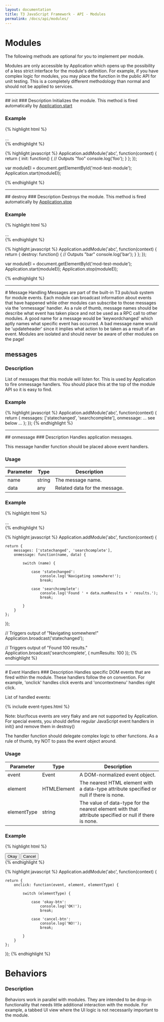 ```yaml
---
layout: documentation
title: T3 JavaScript Framework - API - Modules
permalink: /docs/api/modules/
---
```


# Modules
The following methods are optional for you to implement per module.

Modules are only accessible by Application which opens up the possibility of a less strict interface for the module's
definition. For example, if you have complex logic for modules, you may place the function in the public API
for unit testing. This is a completely different methodology than normal and should not be applied to services.

<hr class="separator">

<div class="anchor" id="init"></div>
## init
### Description
Initializes the module. This method is fired automatically by <a href="{{ site.baseurl }}/docs/api/application/#start">Application.start</a>

### Example
{% highlight html %}
<div id="mod-test-module" class="module" data-module="test-module">
	...
</div>
{% endhighlight %}

{% highlight javascript %}
Application.addModule('abc', function(context) {
	return {
		init: function() {
			// Outputs "foo"
			console.log('foo');
		}
	};
});

var moduleEl = document.getElementById('mod-test-module');
Application.start(moduleEl);

{% endhighlight %}

<hr class="separator">

<div class="anchor" id="destroy"></div>
## destroy
### Description
Destroys the module. This method is fired automatically by <a href="{{ site.baseurl }}/docs/api/application/#stop">Application.stop</a>

### Example
{% highlight html %}
<div id="mod-test-module" class="module" data-module="test-module">
	...
</div>
{% endhighlight %}

{% highlight javascript %}
Application.addModule('abc', function(context) {
	return {
		destroy: function() {
			// Outputs "bar"
			console.log('bar');
		}
	};
});

var moduleEl = document.getElementById('mod-test-module');
Application.start(moduleEl);
Application.stop(moduleEl);

{% endhighlight %}

<hr class="separator">


<div class="anchor" id="messages"></div>
# Message Handling
Messages are part of the built-in T3 pub/sub system for module events. Each module can broadcast information
about events that have happened whlie other modules can subscribe to those messages via the 'onmessage' handler.
As a rule of thumb, message names should be describe what event has taken place and not be used as a RPC call
to other modules. A good name for a message would be 'keywordchanged' which aptly names what specific event
has occurred. A bad message name would be 'updateheader' since it implies what action to be taken as a result
of an event. Modules are isolated and should never be aware of other modules on the page!

## messages
### Description
List of messages that this module will listen for. This is used by Application to fire onmessage handlers.
You should place this at the top of the module API so it is easy to find.

### Example
{% highlight javascript %}
Application.addModule('abc', function(context) {
	return {
		messages: ['statechanged', 'searchcomplete'],
		onmessage: ... see below ...
	};
});
{% endhighlight %}

<hr class="separator">

<div class="anchor" id="onmessage"></div>
## onmessage
### Description
Handles application messages.

This message handler function should be placed above event handlers.

### Usage
<table class="table table-striped">
	<thead>
		<tr>
			<th>Parameter</th>
			<th>Type</th>
			<th>Description</th>
		</tr>
	</thead>
	<tbody>
		<tr>
			<td class="required">name</td>
			<td>string</td>
			<td>The message name.</td>
		</tr>
		<tr>
			<td class="optional">data</td>
			<td>any</td>
			<td>Related data for the message.</td>
		</tr>
	</tbody>
</table>

### Example
{% highlight html %}
<div id="mod-test-module" class="module" data-module="test-module">
	...
</div>
{% endhighlight %}

{% highlight javascript %}
Application.addModule('abc', function(context) {

	return {
		messages: ['statechanged', 'searchcomplete'],
		onmessage: function(name, data) {

			switch (name) {

				case 'statechanged':
					console.log('Navigating somewhere!');
					break;

				case 'searchcomplete':
					console.log('Found ' + data.numResults + ' results.');
					break;

			}
		}
	};

});

// Triggers output of "Navigating somewhere!"
Application.broadcast('statechanged');

// Triggers output of "Found 100 results."
Application.broadcast('searchcomplete', {
	numResults: 100
});
{% endhighlight %}

<hr class="separator">

<div class="anchor" id="event-handlers"></div>
# Event Handlers
### Description
Handles specific DOM events that are fired within the module. These handlers follow the on<event> convention.
For example, 'onclick' handles click events and 'oncontextmenu' handles right click.

List of handled events:

{% include event-types.html %}

Note: blur/focus events are very flaky and are not supported by Application. For special events, you should define
regular JavaScript event handlers in init() and remove them in destroy()


The handler function should delegate complex logic to other functions. As a rule of thumb, try NOT to pass
the event object around.

### Usage
<table class="table table-striped">
	<thead>
		<tr>
			<th>Parameter</th>
			<th>Type</th>
			<th>Description</th>
		</tr>
	</thead>
	<tbody>
		<tr>
			<td class="required">event</td>
			<td>Event</td>
			<td>A DOM-normalized event object.</td>
		</tr>
		<tr>
			<td class="required">element</td>
			<td>HTMLElement</td>
			<td>The nearest HTML element with a data-type attribute specified or null if there is none.</td>
		</tr>
		<tr>
			<td class="required">elementType</td>
			<td>string</td>
			<td>The value of data-type for the nearest element with that attribute specified or null if there is none.</td>
		</tr>
	</tbody>
</table>

### Example
{% highlight html %}
<div id="mod-test-module" class="module" data-module="test-module">
	<button data-type="okay-btn">Okay</button>
	<button data-type="cancel-btn">Cancel</button>
</div>
{% endhighlight %}

{% highlight javascript %}
Application.addModule('abc', function(context) {

	return {
		onclick: function(event, element, elementType) {

			switch (elementType) {

				case 'okay-btn':
					console.log('OK!');
					break;

				case 'cancel-btn':
					console.log('NO!');
					break;

			}
		}
	};

});
{% endhighlight %}


# Behaviors
### Description
Behaviors work in parallel with modules. They are intended to be drop-in functionality that needs little additional
interaction with the module. For example, a tabbed UI view where the UI logic is not necessarily important to the
module.
